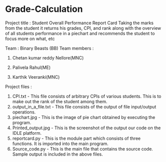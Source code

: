 # Grade-Calculation

Project title : Student Overall Performance Report Card Taking the marks from the student it returns his grades, CPI, and rank along with the overview of all students performance in a piechart and recommends the student to focus more on what, etc

Team : Binary Beasts (BB) Team members :

1) Chetan kumar reddy Nellore(MNC)

2) Palivela Rahul(ME)

3) Karthik Veeranki(MNC)


Project files :

1) CPI.txt - This file consists of arbitrary CPIs of various students. This is to make out the rank of the student among them.
2) output_in_a_file.txt - This file consists of the output of file input/output operations.
3) piechart.jpg - This is the image of pie chart obtained by executing the program.
4) Printed_output.jpg - This is the screenshot of the output our code on the IDLE platform.
5) reportcard.py - This is the module part which consists of three functions. It is imported into the main program.
6) Source_code.py - This is the main file that contains the source code.
Sample output is included in the above files.
